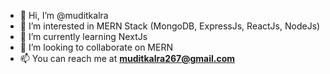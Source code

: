 - 👋 Hi, I’m @muditkalra
- 👀 I’m interested in MERN Stack (MongoDB, ExpressJs, ReactJs, NodeJs)
- 🌱 I’m currently learning NextJs
- 💞️ I’m looking to collaborate on MERN
- 📫 You can reach me at **muditkalra267@gmail.com**

<!---
muditkalra/muditkalra is a ✨ special ✨ repository because its `README.md` (this file) appears on your GitHub profile.
You can click the Preview link to take a look at your changes.
--->
